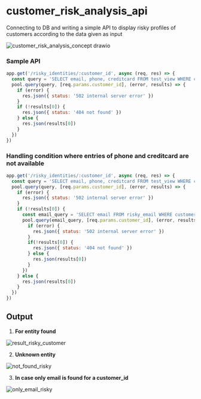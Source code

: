 # customer_risk_analysis_api
Connecting to DB and writing a simple API to display risky profiles of customers according to the data given as input

![customer_risk_analysis_concept drawio](https://user-images.githubusercontent.com/26508636/175780245-76b9e93a-3653-455f-93c9-09eca667f54e.png)

### Sample API

```js
app.get('/risky_identities/:customer_id', async (req, res) => {
  const query = 'SELECT email, phone, creditcard FROM test_view WHERE customer_id = ?'
  pool.query(query, [req.params.customer_id], (error, results) => {
    if (error) {
      res.json({ status: '502 internal server error' })
    }
    if (!results[0]) {
      res.json({ status: '404 not found' })
    } else {
      res.json(results[0])
    }
  })
})
```

### Handling condition where entries of phone and creditcard are not available

```js
app.get('/risky_identities/:customer_id', async (req, res) => {
  const query = 'SELECT email, phone, creditcard FROM test_view WHERE customer_id = ?'
  pool.query(query, [req.params.customer_id], (error, results) => {
    if (error) {
      res.json({ status: '502 internal server error' })
    }
    if (!results[0]) {
      const email_query = 'SELECT email FROM risky_email WHERE customer_id = ?'
      pool.query(email_query, [req.params.customer_id], (error, results) => {
        if (error) {
          res.json({ status: '502 internal server error' })
        }
        if(!results[0]) {
          res.json({ status: '404 not found' })
        } else {
          res.json(results[0])
        }
      })
    } else {
      res.json(results[0])
    }
  })
})
```

## Output
1. **For entity found**

![result_risky_customer](https://user-images.githubusercontent.com/26508636/175752950-5c2d23fb-a2b2-4940-ba30-03c71908967d.png)

2. **Unknown entity**

![not_found_risky](https://user-images.githubusercontent.com/26508636/175753096-65cdc3d2-b2cd-493b-992a-26208e6f0672.png)

3. **In case only email is found for a customer_id**

![only_email_risky](https://user-images.githubusercontent.com/26508636/175753372-555c3c74-80dc-4943-941b-4b79a8b666bc.png)
